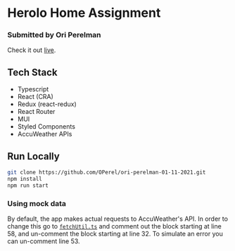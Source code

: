 # Herolo Home Assignment
### Submitted by Ori Perelman
Check it out [live](https://herolo-weather-ori-perelman.netlify.app).

## Tech Stack
- Typescript
- React (CRA)
- Redux (react-redux)
- React Router
- MUI
- Styled Components
- AccuWeather APIs

## Run Locally
````bash
git clone https://github.com/OPerel/ori-perelman-01-11-2021.git
npm install
npm run start
````

### Using mock data
By default, the app makes actual requests to AccuWeather's API.
In order to change this go to [`fetchUtil.ts`](./src/utils/fetchUtil.ts) and comment out the block starting at line 58,
and un-comment the block starting at line 32.
To simulate an error you can un-comment line 53. 